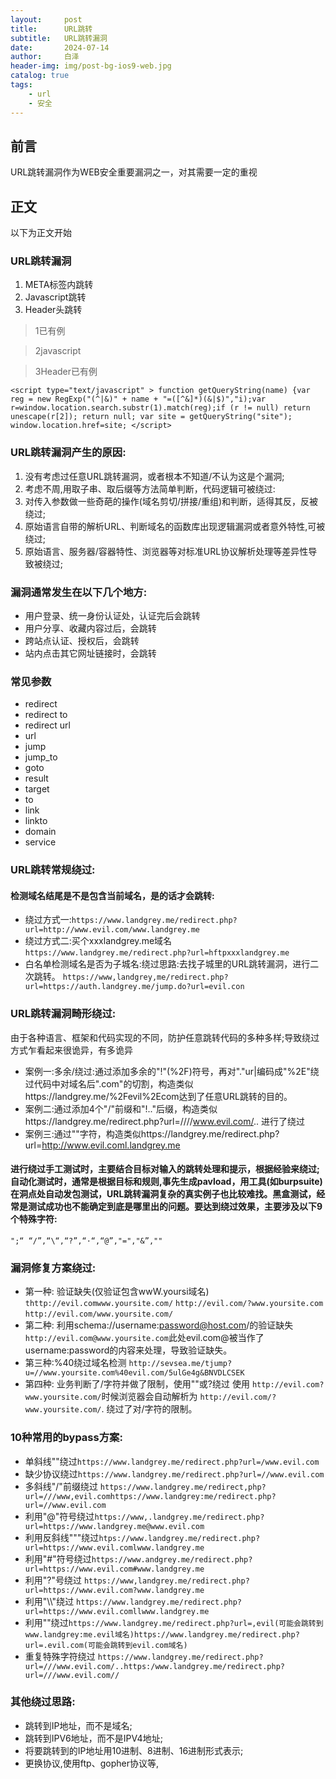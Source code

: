 ```yaml
---
layout:     post
title:      URL跳转
subtitle:   URL跳转漏洞
date:       2024-07-14
author:     白泽
header-img: img/post-bg-ios9-web.jpg
catalog: true
tags:
    - url
    - 安全
---
```

## 前言

URL跳转漏洞作为WEB安全重要漏洞之一，对其需要一定的重视



## 正文
以下为正文开始

### URL跳转漏洞
1. META标签内跳转
2. Javascript跳转
3. Header头跳转

> 1已有例

> 2javascript

> 3Header已有例

`<script type="text/javascript" >
function getQueryString(name) {var reg = new RegExp("(^|&)" + name + "=([^&]*)(&|$)","i);var r=window.location.search.substr(1).match(reg);if (r != null) return unescape(r[2]); return null;
var site = getQueryString("site");
window.location.href=site;
</script>`

### URL跳转漏洞产生的原因:
1. 没有考虑过任意URL跳转漏洞，或者根本不知道/不认为这是个漏洞;
2. 考虑不周,用取子串、取后缀等方法简单判断，代码逻辑可被绕过:
3. 对传入参数做一些奇葩的操作(域名剪切/拼接/重组)和判断，适得其反，反被绕过;
4. 原始语言自带的解析URL、判断域名的函数库出现逻辑漏洞或者意外特性,可被绕过;
5. 原始语言、服务器/容器特性、浏览器等对标准URL协议解析处理等差异性导致被绕过;

### 漏洞通常发生在以下几个地方:
- 用户登录、统一身份认证处，认证完后会跳转
- 用户分享、收藏内容过后，会跳转
- 跨站点认证、授权后，会跳转
- 站内点击其它网址链接时，会跳转

### 常见参数
- redirect
- redirect to
- redirect url
- url
- jump
- jump_to
- goto
- result
- target
- to
- link
- linkto
- domain
- service

### URL跳转常规绕过:
####  检测域名结尾是不是包含当前域名，是的话才会跳转:
- 绕过方式一:`https://www.landgrey.me/redirect.php?url=http://www.evil.com/www.landgrey.me`
- 绕过方式二:买个xxxlandgrey.me域名`https://www.landgrey.me/redirect.php?url=hftpxxxlandgrey.me`
- 白名单检测域名是否为子城名:绕过思路:去找子城里的URL跳转漏洞，进行二次跳转。
`https://www,landgrey,me/redirect.php?url=https://auth.landgrey.me/jump.do?url=evil.con`

### URL跳转漏洞畸形绕过:
由于各种语言、框架和代码实现的不同，防护任意跳转代码的多种多样;导致绕过方式乍看起来很诡异，有多诡异
- 案例一:多余/绕过:通过添加多余的"!"(%2F)符号，再对"."ur|编码成"%2E"绕过代码中对域名后".com"的切割，构造类似https://landgrey.me/%2Fevil%2Ecom达到了任意URL跳转的目的。
- 案例二:通过添加4个"/"前缀和"!.."后缀，构造类似https://landgrey.me/redirect.php?url=////www.evil.com/.. 进行了绕过
- 案例三:通过""字符，构造类似https://landgrey.me/redirect.php?url=http://www.evil.coml.landgrey.me
#### 进行绕过手工测试时，主要结合目标对输入的跳转处理和提示，根据经验来绕过;自动化测试时，通常是根据目标和规则,事先生成pavload，用工具(如burpsuite)在洞点处自动发包测试，URL跳转漏洞复杂的真实例子也比较难找。黑盒测试，经常是测试成功也不能确定到底是哪里出的问题。要达到绕过效果，主要涉及以下9个特殊字符:
`";“ “/”,“\“,“?”,“·“,“@”,"=","&”,""`


### 漏洞修复方案绕过:
- 第一种:
验证缺失(仅验证包含wwW.yoursi域名)
`thttp://evil.comwww.yoursite.com/`
`http://evil.com/?www.yoursite.com`
`http://evil.com/www.yoursite.com/`
- 第二种:
利用schema://username:password@host.com/的验证缺失`http://evil.com@www.yoursite.com`此处evil.com\@被当作了username:password的内容来处理，导致验证缺失。
- 第三种:%40绕过域名检测
`http://sevsea.me/tjump?u=//www.yoursite.com%40evil.com/5ulGe4g&BNVDLCSEK`
- 第四种:
业务判断了/字符并做了限制，使用""或?绕过
使用 `http://evil.com?www.yoursite.com/`时候浏览器会自动解析为 `http://evil.com/?www.yoursite.com/`.
绕过了对/字符的限制。


### 10种常用的bypass方案:
- 单斜线""绕过`https://www.landgrey.me/redirect.php?url=/www.evil.com`
- 缺少协议绕过`https://www.landgrey.me/redirect.php?url=//www.evil.com`
- 多斜线"/"前缀绕过
`https://www.landgrey.me/redirect,php?url=///www,evil.comhttps://www.landgrey:me/redirect.php?url=//www.evil.com`
- 利用"@"符号绕过`https://www,.landgrey.me/redirect.php?url=https://www.landgrey.me@www.evil.com`
- 利用反斜线"""绕过`htps://www.landgrey.me/redirect.php?url=https://www.evil.comlwww.landgrey.me`
- 利用"#"符号绕过`https://www.andgrey.me/redirect.php?url=https://www.evil.com#www.landgrey.me`
- 利用"?"号绕过
`https://www,landgrey.me/redirect.php?url=https://www.evil.com?www.landgrey.me`
- 利用"\\\\"绕过
`https://www.landgrey.me/redirect.php?url=https://www.evil.comllwww.landgrey.me`
- 利用""绕过`https://www.landgrey.me/redirect.php?url=,evil(可能会跳转到www.landgrey:me.evil域名)https://www.landgrey.me/redirect.php?url=.evil.com(可能会跳转到evil.com域名)`
- 重复特殊字符绕过
`https://www.landgrey.me/redirect.php?url=///www.evil.com/..https:/www.landgrey.me/redirect.php?url=///www.evil.com//`


### 其他绕过思路:
- 跳转到IP地址，而不是域名;
- 跳转到IPV6地址，而不是IPV4地址;
- 将要跳转到的IP地址用10进制、8进制、16进制形式表示;
- 更换协议,使用ftp、gopher协议等,
